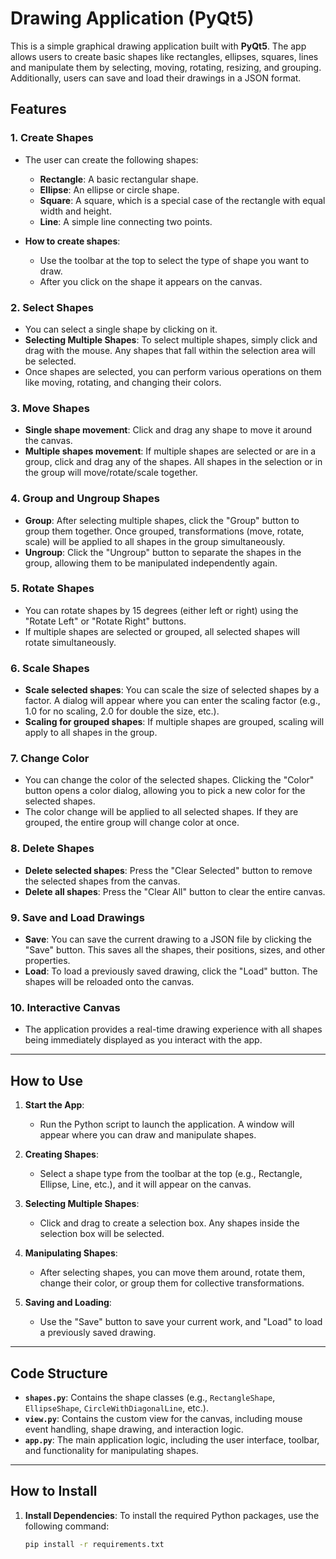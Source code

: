 # Drawing Application (PyQt5)

This is a simple graphical drawing application built with **PyQt5**. The app allows users to create basic shapes like rectangles, ellipses, squares, lines and manipulate them by selecting, moving, rotating, resizing, and grouping. Additionally, users can save and load their drawings in a JSON format.

## Features

### 1. **Create Shapes**
   - The user can create the following shapes:
     - **Rectangle**: A basic rectangular shape.
     - **Ellipse**: An ellipse or circle shape.
     - **Square**: A square, which is a special case of the rectangle with equal width and height.
     - **Line**: A simple line connecting two points.

   - **How to create shapes**:
     - Use the toolbar at the top to select the type of shape you want to draw.
     - After you click on the shape it appears on the canvas.

### 2. **Select Shapes**
   - You can select a single shape by clicking on it.
   - **Selecting Multiple Shapes**: To select multiple shapes, simply click and drag with the mouse. Any shapes that fall within the selection area will be selected.
   - Once shapes are selected, you can perform various operations on them like moving, rotating, and changing their colors.

### 3. **Move Shapes**
   - **Single shape movement**: Click and drag any shape to move it around the canvas.
   - **Multiple shapes movement**: If multiple shapes are selected or are in a group, click and drag any of the shapes. All shapes in the selection or in the group will move/rotate/scale together.

### 4. **Group and Ungroup Shapes**
   - **Group**: After selecting multiple shapes, click the "Group" button to group them together. Once grouped, transformations (move, rotate, scale) will be applied to all shapes in the group simultaneously.
   - **Ungroup**: Click the "Ungroup" button to separate the shapes in the group, allowing them to be manipulated independently again.

### 5. **Rotate Shapes**
   - You can rotate shapes by 15 degrees (either left or right) using the "Rotate Left" or "Rotate Right" buttons.
   - If multiple shapes are selected or grouped, all selected shapes will rotate simultaneously.

### 6. **Scale Shapes**
   - **Scale selected shapes**: You can scale the size of selected shapes by a factor. A dialog will appear where you can enter the scaling factor (e.g., 1.0 for no scaling, 2.0 for double the size, etc.).
   - **Scaling for grouped shapes**: If multiple shapes are grouped, scaling will apply to all shapes in the group.

### 7. **Change Color**
   - You can change the color of the selected shapes. Clicking the "Color" button opens a color dialog, allowing you to pick a new color for the selected shapes.
   - The color change will be applied to all selected shapes. If they are grouped, the entire group will change color at once.

### 8. **Delete Shapes**
   - **Delete selected shapes**: Press the "Clear Selected" button to remove the selected shapes from the canvas.
   - **Delete all shapes**: Press the "Clear All" button to clear the entire canvas.

### 9. **Save and Load Drawings**
   - **Save**: You can save the current drawing to a JSON file by clicking the "Save" button. This saves all the shapes, their positions, sizes, and other properties.
   - **Load**: To load a previously saved drawing, click the "Load" button. The shapes will be reloaded onto the canvas.

### 10. **Interactive Canvas**
   - The application provides a real-time drawing experience with all shapes being immediately displayed as you interact with the app.

---

## How to Use

1. **Start the App**: 
   - Run the Python script to launch the application. A window will appear where you can draw and manipulate shapes.

2. **Creating Shapes**: 
   - Select a shape type from the toolbar at the top (e.g., Rectangle, Ellipse, Line, etc.), and it will appear on the canvas.

3. **Selecting Multiple Shapes**: 
   - Click and drag to create a selection box. Any shapes inside the selection box will be selected.

4. **Manipulating Shapes**: 
   - After selecting shapes, you can move them around, rotate them, change their color, or group them for collective transformations.

5. **Saving and Loading**: 
   - Use the "Save" button to save your current work, and "Load" to load a previously saved drawing.

---

## Code Structure

- **`shapes.py`**: Contains the shape classes (e.g., `RectangleShape`, `EllipseShape`, `CircleWithDiagonalLine`, etc.).
- **`view.py`**: Contains the custom view for the canvas, including mouse event handling, shape drawing, and interaction logic.
- **`app.py`**: The main application logic, including the user interface, toolbar, and functionality for manipulating shapes.

---

## How to Install

1. **Install Dependencies**:
   To install the required Python packages, use the following command:

   ```bash
   pip install -r requirements.txt
